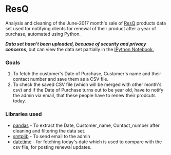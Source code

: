 # ResQ

Analysis and cleaning of the June-2017 month's sale of [ResQ](http://resqtechnologies.in/) products data set used for notifying clients for renewal of their product after a year of purchase,  automated using Python.

***Data set hasn't been uploaded, becuase of security and privacy concerns***, but can view the data set partially in the [IPython Notebook.](https://github.com/Jaiimmortal/resq/blob/master/resq.ipynb)

### Goals

1. To fetch the customer's Date of Purchase, Customer's name and their contact number and save them as a CSV file.
2. To check the saved CSV file (which will be merged with other month's csv) and if the Date of Purchase turns out to be year old, have to notify the admin via email, that these people have to renew their prodcuts today.

### Libraries used

  * [pandas](https://pandas.pydata.org/pandas-docs/stable/) - To extract the Date, Customer_name, Contact_number after cleaning and filtering the data set.
  * [smtplib](https://docs.python.org/3/library/smtplib.html) - To send email to the admin 
  * [datetime](https://docs.python.org/3/library/datetime.html) - for fetching today's date which is used to compare with the csv file, for posting renewal updates.
